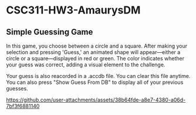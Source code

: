 # CSC311-HW3-AmaurysDM

## Simple Guessing Game

In this game, you choose between a circle and a square. After making your selection and pressing 'Guess,' an animated shape will appear—either a circle or a square—displayed in red or green. The color indicates whether your guess was correct, adding a visual element to the challenge.

Your guess is also reacorded in a .accdb file. You can clear this file anytime.
You can also press "Show Guess From DB" to display all of your previous guesses.

https://github.com/user-attachments/assets/38b64fde-a8e7-4380-a06d-7bf3f6881140

